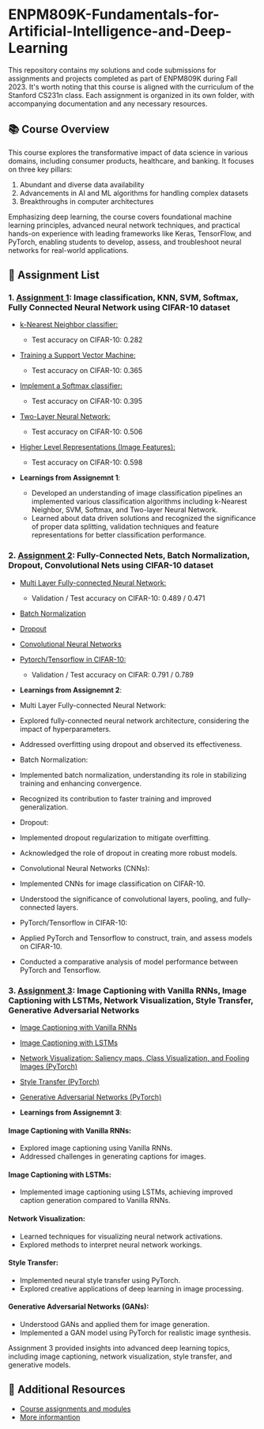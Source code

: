 # ENPM809K-Fundamentals-for-Artificial-Intelligence-and-Deep-Learning 
This repository contains my solutions and code submissions for assignments and projects completed as part of ENPM809K during Fall 2023. It's worth noting that this course is aligned with the curriculum of the Stanford CS231n class. Each assignment is organized in its own folder, with accompanying documentation and any necessary resources.

## 📚 Course Overview
This course explores the transformative impact of data science in various domains, including consumer products, healthcare, and banking. It focuses on three key pillars:
1. Abundant and diverse data availability
2. Advancements in AI and ML algorithms for handling complex datasets
3. Breakthroughs in computer architectures

Emphasizing deep learning, the course covers foundational machine learning principles, advanced neural network techniques, and practical hands-on experience with leading frameworks like Keras, TensorFlow, and PyTorch, enabling students to develop, assess, and troubleshoot neural networks for real-world applications.

## 📄 Assignment List
### 1. [Assignment 1](https://github.com/Rishikesh-Jadhav/ENPM809K-Fundamentals-for-Artificial-Intelligence-and-Deep-Learning/tree/main/Assignment_1): Image classification, KNN, SVM, Softmax, Fully Connected Neural Network using CIFAR-10 dataset
 - [k-Nearest Neighbor classifier:](https://github.com/Rishikesh-Jadhav/ENPM809K-Fundamentals-for-Artificial-Intelligence-and-Deep-Learning/blob/main/Assignment_1/knn.ipynb) 
   - Test accuracy on CIFAR-10: 0.282
 - [Training a Support Vector Machine:](https://github.com/Rishikesh-Jadhav/ENPM809K-Fundamentals-for-Artificial-Intelligence-and-Deep-Learning/blob/main/Assignment_1/svm.ipynb) 
   - Test accuracy on CIFAR-10: 0.365
 - [Implement a Softmax classifier:](https://github.com/Rishikesh-Jadhav/ENPM809K-Fundamentals-for-Artificial-Intelligence-and-Deep-Learning/blob/main/Assignment_1/softmax.ipynb) 
   - Test accuracy on CIFAR-10: 0.395
 - [Two-Layer Neural Network:](https://github.com/Rishikesh-Jadhav/ENPM809K-Fundamentals-for-Artificial-Intelligence-and-Deep-Learning/blob/main/Assignment_1/two_layer_net.ipynb) 
   - Test accuracy on CIFAR-10: 0.506
 - [Higher Level Representations (Image Features):](https://github.com/Rishikesh-Jadhav/ENPM809K-Fundamentals-for-Artificial-Intelligence-and-Deep-Learning/blob/main/Assignment_1/features.ipynb)
   - Test accuracy on CIFAR-10: 0.598

- **Learnings from Assignemnt 1**: 
  - Developed an understanding of image classification pipelines an implemented various classification  algorithms including k-Nearest Neighbor, SVM, Softmax, and Two-layer Neural Network.
  - Learned about data driven solutions and recognized the significance of proper data splitting, validation techniques and feature representations for better classification performance.

### 2. [Assignment 2](https://github.com/Rishikesh-Jadhav/ENPM809K-Fundamentals-for-Artificial-Intelligence-and-Deep-Learning/tree/main/Assignment_2): Fully-Connected Nets, Batch Normalization, Dropout, Convolutional Nets using CIFAR-10 dataset
 - [Multi Layer Fully-connected Neural Network:](https://github.com/Rishikesh-Jadhav/ENPM809K-Fundamentals-for-Artificial-Intelligence-and-Deep-Learning/blob/main/Assignment_2/FullyConnectedNets.ipynb) 
   - Validation / Test accuracy on CIFAR-10: 0.489 / 0.471
 - [Batch Normalization](https://github.com/Rishikesh-Jadhav/ENPM809K-Fundamentals-for-Artificial-Intelligence-and-Deep-Learning/blob/main/Assignment_2/BatchNormalization.ipynb) 

 - [Dropout](https://github.com/Rishikesh-Jadhav/ENPM809K-Fundamentals-for-Artificial-Intelligence-and-Deep-Learning/blob/main/Assignment_2/Dropout.ipynb) 

 - [Convolutional Neural Networks](https://github.com/Rishikesh-Jadhav/ENPM809K-Fundamentals-for-Artificial-Intelligence-and-Deep-Learning/blob/main/Assignment_2/ConvolutionalNetworks.ipynb) 

 - [Pytorch/Tensorflow in CIFAR-10:](https://github.com/Rishikesh-Jadhav/ENPM809K-Fundamentals-for-Artificial-Intelligence-and-Deep-Learning/blob/main/Assignment_2/PyTorch.ipynb)
   - Validation / Test accuracy on CIFAR: 0.791 / 0.789

- **Learnings from Assignemnt 2**: 
 
 - Multi Layer Fully-connected Neural Network:
  - Explored fully-connected neural network architecture, considering the impact of hyperparameters.
  - Addressed overfitting using dropout and observed its effectiveness.
 
 - Batch Normalization:
  - Implemented batch normalization, understanding its role in stabilizing training and enhancing convergence.
  - Recognized its contribution to faster training and improved generalization.
 
 - Dropout:
  - Implemented dropout regularization to mitigate overfitting.
  - Acknowledged the role of dropout in creating more robust models.
 
 - Convolutional Neural Networks (CNNs):
  - Implemented CNNs for image classification on CIFAR-10.
  - Understood the significance of convolutional layers, pooling, and fully-connected layers.
  
 - PyTorch/Tensorflow in CIFAR-10:
  - Applied PyTorch and Tensorflow to construct, train, and assess models on CIFAR-10.
  - Conducted a comparative analysis of model performance between PyTorch and Tensorflow.
    
### 3. [Assignment 3](https://github.com/Rishikesh-Jadhav/ENPM809K-Fundamentals-for-Artificial-Intelligence-and-Deep-Learning/tree/main/Assignment_3): Image Captioning with Vanilla RNNs, Image Captioning with LSTMs, Network Visualization, Style Transfer, Generative Adversarial Networks
 - [Image Captioning with Vanilla RNNs]()

 - [Image Captioning with LSTMs]()

 - [Network Visualization: Saliency maps, Class Visualization, and Fooling Images (PyTorch)]()

 - [Style Transfer (PyTorch)]()

 - [Generative Adversarial Networks (PyTorch)]()
   
- **Learnings from Assignemnt 3**:
  
#### Image Captioning with Vanilla RNNs:
- Explored image captioning using Vanilla RNNs.
- Addressed challenges in generating captions for images.

#### Image Captioning with LSTMs:
- Implemented image captioning using LSTMs, achieving improved caption generation compared to Vanilla RNNs.

#### Network Visualization:
- Learned techniques for visualizing neural network activations.
- Explored methods to interpret neural network workings.

#### Style Transfer:
- Implemented neural style transfer using PyTorch.
- Explored creative applications of deep learning in image processing.

#### Generative Adversarial Networks (GANs):
- Understood GANs and applied them for image generation.
- Implemented a GAN model using PyTorch for realistic image synthesis.

Assignment 3 provided insights into advanced deep learning topics, including image captioning, network visualization, style transfer, and generative models.
## 📝 Additional Resources
- [Course assignments and modules](https://cs231n.github.io/)
- [More informantion](https://mage.umd.edu/enpm809k)
